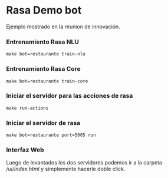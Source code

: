 # Rasa Demo bot 
Ejemplo mostrado en la reunion de innovación.

### Entrenamiento Rasa NLU 
```
make bot=restaurante train-nlu
```
### Entrenamiento Rasa Core 
```
make bot=restaurante train-core
```
### Iniciar el servidor para las acciones de rasa
```
make run-actions
```
### Iniciar el servidor de rasa 
```
make bot=restaurante port=5005 run
```
### Interfaz Web
Luego de levantados los dos servidores podemos ir a la carpeta */ui/index.html* y simplemente hacerle doble click.
